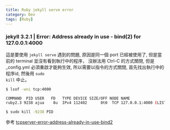 ```yaml
---
title: Ruby jekyll serve error
category: Dev
tags: [Ruby]
---
```

### jekyll 3.2.1 | Error:  Address already in use - bind(2) for 127.0.0.1:4000

<!--more-->

這是要使用 <code>jekyll serve</code> 遇到的問題,
原因是同一個 port 已經被使用了,
但是當前的 terminal 並沒有看到執行中的程序，
沒辦法用 Ctrl-C 的方式關閉,
但是 _config.yml 必須重啟才能夠生效,
所以需要以指令的方式關閉,
首先找出執行中的程序id,
然後用 <code>sudo kill</code> 中止。

```sh
$ lsof -wni tcp:4000

COMMAND  PID USER   FD   TYPE DEVICE SIZE/OFF NODE NAME
ruby2.3 9238 ajua    8u  IPv4 112402      0t0  TCP 127.0.0.1:4000 (LISTEN)

$ sudo kill -9238 PID
```

參考 [tcpserver-error-address-already-in-use-bind2](http://stackoverflow.com/questions/10261477/tcpserver-error-address-already-in-use-bind2)
